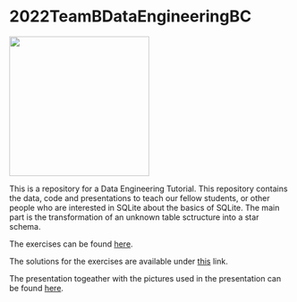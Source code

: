 # 2022TeamBDataEngineeringBC

[<img src=https://upload.wikimedia.org/wikipedia/commons/f/f7/Hochschule_Mannheim_logo.svg width="250"/>](https://upload.wikimedia.org/wikipedia/commons/f/f7/Hochschule_Mannheim_logo.svg)

This is a repository for a Data Engineering Tutorial.
This repository contains the data, code and presentations to teach our fellow students, or other people who are interested in SQLite about the basics of SQLite. The main part is the transformation of an unknown table sctructure into a star schema. 

The exercises can be found [here](https://colab.research.google.com/github/Fuenfgeld/2022TeamBDataEngineeringBC/blob/main/Workshop.ipynb). 

The solutions for the exercises are available under [this](https://colab.research.google.com/github/Fuenfgeld/2022TeamBDataEngineeringBC/blob/main/loesung_workshop.ipynb) link.

The presentation togeather with the pictures used in the presentation can be found [here](https://github.com/Fuenfgeld/2022TeamBDataEngineeringBC/tree/main/Presentation).
